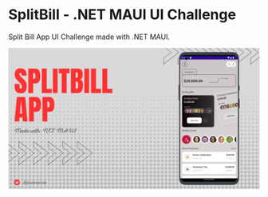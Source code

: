 # SplitBill - .NET MAUI UI Challenge

Split Bill App UI Challenge made with .NET MAUI.

![Movies App](images/maui-split-bill-app-promo.png)
